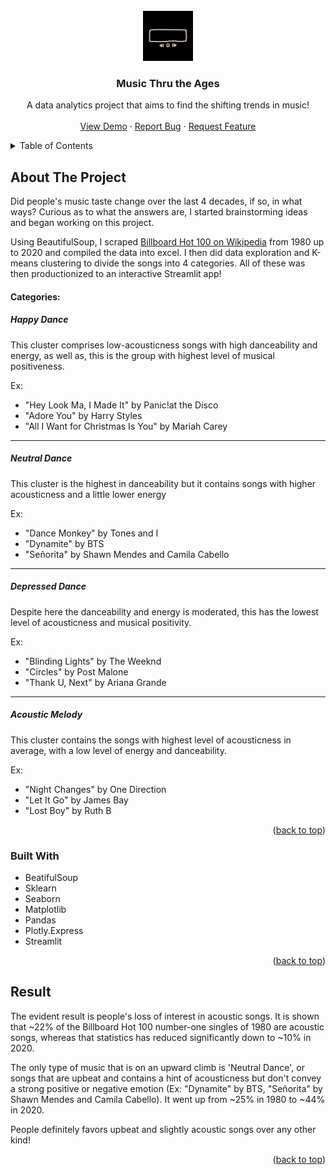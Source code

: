 <div id="top"></div>

<!-- PROJECT LOGO -->
<br />
<div align="center">
  <a href="https://github.com/github_username/repo_name">
    <img src="imgs/giphy.gif" alt="Logo" width="80" height="80">
  </a>

<h3 align="center">Music Thru the Ages</h3>

  <p align="center">
    A data analytics project that aims to find the shifting trends in music!
    <br />
    <br />
    <a href="https://share.streamlit.io/zhishan03/music-taste-analysis/main.py">View Demo</a>
    ·
    <a href="https://github.com/zhishan03/Music-Taste-Analysis/issues">Report Bug</a>
    ·
    <a href="https://github.com/zhishan03/Music-Taste-Analysis/issues">Request Feature</a>
  </p>
</div>



<!-- TABLE OF CONTENTS -->
<details>
  <summary>Table of Contents</summary>
  <ol>
    <li>
      <a href="#about-the-project">About The Project</a>
      <ul>
        <li><a href="#built-with">Built With</a></li>
      </ul>
    </li>
    <li><a href="#roadmap">Result</a></li>
  </ol>
</details>



<!-- ABOUT THE PROJECT -->
## About The Project

Did people's music taste change over the last 4 decades, if so, in what ways? Curious as to what the answers are, I started brainstorming ideas and began working on this project. 

Using BeautifulSoup, I scraped [Billboard Hot 100 on Wikipedia](https://en.wikipedia.org/wiki/Billboard_Hot_100) from 1980 up to 2020 and compiled the data into excel. I then did data exploration and K-means clustering to divide the songs into 4 categories. All of these was then productionized to an interactive Streamlit app!


#### Categories:
##### Happy Dance
This cluster comprises low-acousticness songs with high danceability and energy, as well as, this is the group with highest level of musical positiveness. 

Ex: 
* "Hey Look Ma, I Made It" by Panic!at the Disco
* "Adore You" by Harry Styles
* "All I Want for Christmas Is You" by Mariah Carey
______________
##### Neutral Dance
This cluster is the highest in danceability but it contains songs with higher acousticness and a little lower energy 

Ex:
* "Dance Monkey" by Tones and I
* "Dynamite" by BTS
* "Señorita" by Shawn Mendes and Camila Cabello
______________
##### Depressed Dance
Despite here the danceability and energy is moderated, this has the lowest level of acousticness and musical positivity. 

Ex: 
* "Blinding Lights" by The Weeknd 
* "Circles"	by Post Malone
* "Thank U, Next" by Ariana Grande
______________
##### Acoustic Melody
This cluster contains the songs with highest level of acousticness in average, with a low level of energy and danceability. 

Ex: 
* "Night Changes" by One Direction
* "Let It Go" by James Bay
* "Lost Boy" by Ruth B


<p align="right">(<a href="#top">back to top</a>)</p>



### Built With

* BeatifulSoup
* Sklearn
* Seaborn
* Matplotlib
* Pandas
* Plotly.Express
* Streamlit

<p align="right">(<a href="#top">back to top</a>)</p>



<!-- ROADMAP -->
## Result

The evident result is people's loss of interest in acoustic songs. It is shown that ~22% of the Billboard Hot 100 number-one singles of 1980 are acoustic songs, whereas that statistics has reduced significantly down to ~10% in 2020. 

The only type of music that is on an upward climb is 'Neutral Dance', or songs that are upbeat and contains a hint of acousticness but don't convey a strong positive or negative emotion (Ex: "Dynamite" by BTS, "Señorita" by Shawn Mendes and Camila Cabello). It went up from ~25% in 1980 to ~44% in 2020.

People definitely favors upbeat and slightly acoustic songs over any other kind!

<p align="right">(<a href="#top">back to top</a>)</p>


<!-- MARKDOWN LINKS & IMAGES -->
<!-- https://www.markdownguide.org/basic-syntax/#reference-style-links -->
[contributors-shield]: https://img.shields.io/github/contributors/github_username/repo_name.svg?style=for-the-badge
[contributors-url]: https://github.com/github_username/repo_name/graphs/contributors
[forks-shield]: https://img.shields.io/github/forks/github_username/repo_name.svg?style=for-the-badge
[forks-url]: https://github.com/github_username/repo_name/network/members
[stars-shield]: https://img.shields.io/github/stars/github_username/repo_name.svg?style=for-the-badge
[stars-url]: https://github.com/github_username/repo_name/stargazers
[issues-shield]: https://img.shields.io/github/issues/github_username/repo_name.svg?style=for-the-badge
[issues-url]: https://github.com/github_username/repo_name/issues
[license-shield]: https://img.shields.io/github/license/github_username/repo_name.svg?style=for-the-badge
[license-url]: https://github.com/github_username/repo_name/blob/master/LICENSE.txt
[linkedin-shield]: https://img.shields.io/badge/-LinkedIn-black.svg?style=for-the-badge&logo=linkedin&colorB=555
[linkedin-url]: https://linkedin.com/in/linkedin_username
[product-screenshot]: images/screenshot.png

